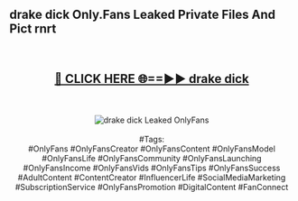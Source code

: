 <h2>drake dick Only.Fans Leaked Private Files And Pict rnrt</h2>
<br>
<div align="center">
<h2><a href="https://mediafiles.top/drake_dick" rel="nofollow">🔴 CLICK HERE 🌐==►► drake dick</a></h2>
<br>
<br>
<a href="https://mediafiles.top/drake_dick" rel="nofollow" data-target="animated-image.originalLink"><img src="https://i.ibb.co.com/WyWwxjT/player-gif2.gif" alt="drake dick Leaked OnlyFans" style="max-width: 100%; display: inline-block;" data-target="animated-image.originalImage"></a>
<br><br>
#Tags:
<br>
#OnlyFans #OnlyFansCreator #OnlyFansContent #OnlyFansModel #OnlyFansLife #OnlyFansCommunity #OnlyFansLaunching #OnlyFansIncome #OnlyFansVids #OnlyFansTips #OnlyFansSuccess #AdultContent #ContentCreator #InfluencerLife #SocialMediaMarketing #SubscriptionService #OnlyFansPromotion #DigitalContent #FanConnect
</div>
<br>